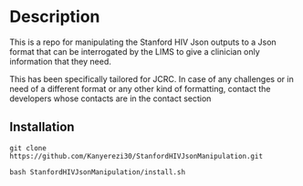 # Description

This is a repo for manipulating the Stanford HIV Json outputs to a Json format that can be interrogated by the LIMS to give a clinician only information that they need. 

This has been specifically tailored for JCRC. In case of any challenges or in need of a different format or any other kind of formatting, contact the developers whose contacts are in the contact section


## Installation

```
git clone https://github.com/Kanyerezi30/StanfordHIVJsonManipulation.git

bash StanfordHIVJsonManipulation/install.sh

```
